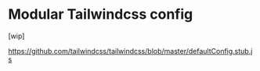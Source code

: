 # Modular Tailwindcss config

[wip]

https://github.com/tailwindcss/tailwindcss/blob/master/defaultConfig.stub.js
